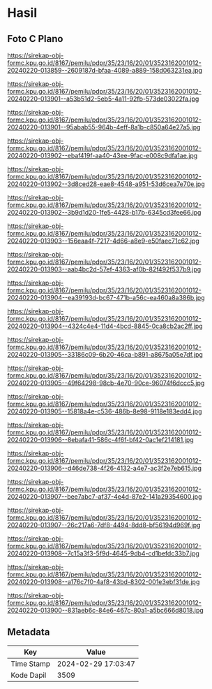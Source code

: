 # Hasil

## Foto C Plano

https://sirekap-obj-formc.kpu.go.id/8167/pemilu/pdpr/35/23/16/20/01/3523162001012-20240220-013859--2609187d-bfaa-4089-a889-158d063231ea.jpg

https://sirekap-obj-formc.kpu.go.id/8167/pemilu/pdpr/35/23/16/20/01/3523162001012-20240220-013901--a53b51d2-5eb5-4a11-92fb-573de03022fa.jpg

https://sirekap-obj-formc.kpu.go.id/8167/pemilu/pdpr/35/23/16/20/01/3523162001012-20240220-013901--95abab55-964b-4eff-8a1b-c850a64e27a5.jpg

https://sirekap-obj-formc.kpu.go.id/8167/pemilu/pdpr/35/23/16/20/01/3523162001012-20240220-013902--ebaf419f-aa40-43ee-9fac-e008c9dfa1ae.jpg

https://sirekap-obj-formc.kpu.go.id/8167/pemilu/pdpr/35/23/16/20/01/3523162001012-20240220-013902--3d8ced28-eae8-4548-a951-53d6cea7e70e.jpg

https://sirekap-obj-formc.kpu.go.id/8167/pemilu/pdpr/35/23/16/20/01/3523162001012-20240220-013902--3b9d1d20-1fe5-4428-b17b-6345cd3fee66.jpg

https://sirekap-obj-formc.kpu.go.id/8167/pemilu/pdpr/35/23/16/20/01/3523162001012-20240220-013903--156eaa4f-7217-4d66-a8e9-e50faec71c62.jpg

https://sirekap-obj-formc.kpu.go.id/8167/pemilu/pdpr/35/23/16/20/01/3523162001012-20240220-013903--aab4bc2d-57ef-4363-af0b-82f492f537b9.jpg

https://sirekap-obj-formc.kpu.go.id/8167/pemilu/pdpr/35/23/16/20/01/3523162001012-20240220-013904--ea39193d-bc67-471b-a56c-ea460a8a386b.jpg

https://sirekap-obj-formc.kpu.go.id/8167/pemilu/pdpr/35/23/16/20/01/3523162001012-20240220-013904--4324c4e4-11d4-4bcd-8845-0ca8cb2ac2ff.jpg

https://sirekap-obj-formc.kpu.go.id/8167/pemilu/pdpr/35/23/16/20/01/3523162001012-20240220-013905--33186c09-6b20-46ca-b891-a8675a05e7df.jpg

https://sirekap-obj-formc.kpu.go.id/8167/pemilu/pdpr/35/23/16/20/01/3523162001012-20240220-013905--49f64298-98cb-4e70-90ce-96074f6dccc5.jpg

https://sirekap-obj-formc.kpu.go.id/8167/pemilu/pdpr/35/23/16/20/01/3523162001012-20240220-013905--15818a4e-c536-486b-8e98-9118e183edd4.jpg

https://sirekap-obj-formc.kpu.go.id/8167/pemilu/pdpr/35/23/16/20/01/3523162001012-20240220-013906--8ebafa41-586c-4f6f-bf42-0ac1ef214181.jpg

https://sirekap-obj-formc.kpu.go.id/8167/pemilu/pdpr/35/23/16/20/01/3523162001012-20240220-013906--d46de738-4f26-4132-a4e7-ac3f2e7eb615.jpg

https://sirekap-obj-formc.kpu.go.id/8167/pemilu/pdpr/35/23/16/20/01/3523162001012-20240220-013907--bee7abc7-af37-4e4d-87e2-141a29354600.jpg

https://sirekap-obj-formc.kpu.go.id/8167/pemilu/pdpr/35/23/16/20/01/3523162001012-20240220-013907--26c217a6-7df8-4494-8dd8-bf56194d969f.jpg

https://sirekap-obj-formc.kpu.go.id/8167/pemilu/pdpr/35/23/16/20/01/3523162001012-20240220-013908--7c15a3f3-5f9d-4645-9db4-cd1befdc33b7.jpg

https://sirekap-obj-formc.kpu.go.id/8167/pemilu/pdpr/35/23/16/20/01/3523162001012-20240220-013908--a176c7f0-4af8-43bd-8302-001e3ebf31de.jpg

https://sirekap-obj-formc.kpu.go.id/8167/pemilu/pdpr/35/23/16/20/01/3523162001012-20240220-013900--831aeb6c-84e6-467c-80a1-a5bc666d8018.jpg


## Metadata

| Key        | Value               |
| ---------- | ------------------- |
| Time Stamp | 2024-02-29 17:03:47 |
| Kode Dapil | 3509                |



